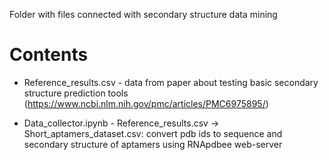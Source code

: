 Folder with files connected with secondary structure data mining
<h1>Contents</h1>

- Reference_results.csv - data from paper about testing basic secondary structure prediction tools (https://www.ncbi.nlm.nih.gov/pmc/articles/PMC6975895/)

- Data_collector.ipynb - Reference_results.csv -> Short_aptamers_dataset.csv: convert pdb ids to sequence and secondary structure of aptamers using RNApdbee web-server
